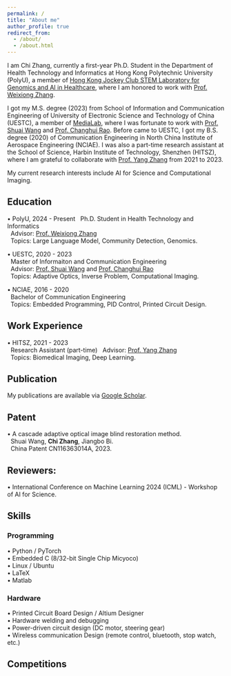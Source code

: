```yaml
---
permalink: /
title: "About me"
author_profile: true
redirect_from: 
  - /about/
  - /about.html
---
```



I am Chi Zhang, currently a first-year Ph.D. Student in the Department of Health Technology and Informatics at Hong Kong Polytechnic University (PolyU), a member of [Hong Kong Jockey Club STEM Laboratory for Genomics and AI in Healthcare](https://genomicmedicine.github.io/site/#/), where I am honored to work with [Prof. Weixiong Zhang](https://www.polyu.edu.hk/hti/people/academic-staff/prof-zhang-weixiong/).

I got my M.S. degree (2023) from School of Information and Communication Engineering of University of Electronic Science and Technology of China (UESTC), a member of [MediaLab](https://medialab.uestc.edu.cn/), where I was fortunate to work with [Prof. Shuai Wang](https://faculty.uestc.edu.cn/wangshuai/zh_CN/index.htm) and [Prof. Changhui Rao](https://people.ucas.ac.cn/~chrao). Before came to UESTC, I got my B.S. degree (2020) of Communication Engineering in North China Institute of Aerospace Engineering (NCIAE). I was also a part-time research assistant at the School of Science, Harbin Institute of Technology, Shenzhen (HITSZ), where I am grateful to collaborate with [Prof. Yang Zhang](https://faculty.hitsz.edu.cn/zhangyang) from 2021 to 2023.

My current research interests include AI for Science and Computational Imaging.

## Education
• PolyU, 2024 - Present
&nbsp;  Ph.D. Student in Health Technology and Informatics  
&nbsp; Advisor: [Prof. Weixiong Zhang](https://www.polyu.edu.hk/hti/people/academic-staff/prof-zhang-weixiong/)  
&nbsp; Topics: Large Language Model, Community Detection, Genomics.

• UESTC, 2020 - 2023  
&nbsp;  Master of Informaiton and Communication Engineering  
&nbsp; Advisor:  [Prof. Shuai Wang](https://faculty.uestc.edu.cn/wangshuai/zh_CN/index.htm) and [Prof. Changhui Rao](https://people.ucas.ac.cn/~chrao)  
&nbsp; Topics: Adaptive Optics, Inverse Problem, Computational Imaging.

• NCIAE, 2016 - 2020  
&nbsp;  Bachelor of Communication Engineering  
&nbsp; Topics: Embedded Programming, PID Control, Printed Circuit Design.

## Work Experience
• HITSZ, 2021 - 2023  
&nbsp;  Research Assistant (part-time)
&nbsp; Advisor: [Prof. Yang Zhang](https://faculty.hitsz.edu.cn/zhangyang)  
&nbsp; Topics: Biomedical Imaging, Deep Learning. 

## Publication 
My publications are available via [Google Scholar](https://scholar.google.com/citations?user=s7WXQCsAAAAJ&hl=en).


## Patent
• A cascade adaptive optical image blind restoration method.  
&nbsp; Shuai Wang, **Chi Zhang**, Jiangbo Bi.    
&nbsp; China Patent CN116363014A, 2023.  


## Reviewers:
• International Conference on Machine Learning 2024 (ICML) - Workshop of AI for Science.

## Skills
### Programming
• Python / PyTorch  
• Embedded C (8/32-bit Single Chip Micyoco)  
• Linux / Ubuntu  
• LaTeX  
• Matlab  
### Hardware
• Printed Circuit Board Design / Altium Designer  
• Hardware welding and debugging  
• Power-driven circuit design (DC motor, steering gear)  
• Wireless communication Design (remote control, bluetooth, stop watch, etc.)  

## Competitions












